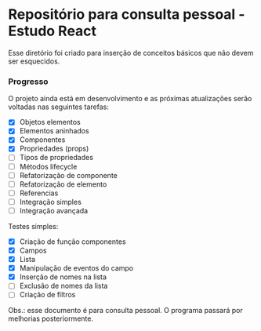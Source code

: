 # Repositório para consulta pessoal - Estudo React

Esse diretório foi criado para inserção de conceitos básicos que não devem ser esquecidos.

### Progresso

O projeto ainda está em desenvolvimento e as próximas atualizações serão voltadas nas seguintes tarefas:

- [x] Objetos elementos
- [x] Elementos aninhados
- [x] Componentes
- [x] Propriedades (props)
- [ ] Tipos de propriedades
- [ ] Métodos lifecycle
- [ ] Refatorização de componente
- [ ] Refatorização de elemento
- [ ] Referencias
- [ ] Integração simples
- [ ] Integração avançada

Testes simples:
- [x] Criação de função componentes
- [x] Campos
- [x] Lista
- [x] Manipulação de eventos do campo
- [x] Inserção de nomes na lista
- [ ] Exclusão de nomes da lista
- [ ] Criação de filtros

Obs.: esse documento é para consulta pessoal. O programa passará por melhorias posteriormente.
